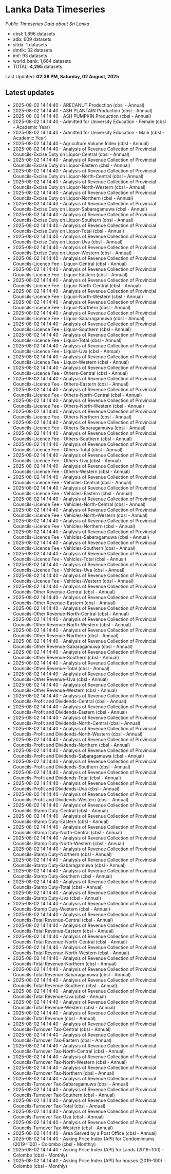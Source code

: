 # Lanka Data Timeseries
*Public Timeseries Data about Sri Lanka*

* cbsl: 1,896 datasets
* adb: 609 datasets
* sltda: 1 datasets
* dmtlk: 32 datasets
* imf: 93 datasets
* world_bank: 1,664 datasets
* TOTAL: **4,295** datasets

Last Updated: **02:38 PM, Saturday, 02 August, 2025**

## Latest updates

* 2025-08-02 14:14:40 - ARECANUT Production (cbsl - Annual)
* 2025-08-02 14:14:40 - ASH PLANTAIN Production (cbsl - Annual)
* 2025-08-02 14:14:40 - ASH PUMPKIN Production (cbsl - Annual)
* 2025-08-02 14:14:40 - Admitted for University Education - Female (cbsl - Academic Year)
* 2025-08-02 14:14:40 - Admitted for University Education - Male (cbsl - Academic Year)
* 2025-08-02 14:14:40 - Agriculture Volume Index (cbsl - Annual)
* 2025-08-02 14:14:40 - Analysis of Revenue Collection of Provincial Councils-Excise Duty on Liquor-Central (cbsl - Annual)
* 2025-08-02 14:14:40 - Analysis of Revenue Collection of Provincial Councils-Excise Duty on Liquor-Eastern (cbsl - Annual)
* 2025-08-02 14:14:40 - Analysis of Revenue Collection of Provincial Councils-Excise Duty on Liquor-North-Central (cbsl - Annual)
* 2025-08-02 14:14:40 - Analysis of Revenue Collection of Provincial Councils-Excise Duty on Liquor-North-Western (cbsl - Annual)
* 2025-08-02 14:14:40 - Analysis of Revenue Collection of Provincial Councils-Excise Duty on Liquor-Northern (cbsl - Annual)
* 2025-08-02 14:14:40 - Analysis of Revenue Collection of Provincial Councils-Excise Duty on Liquor-Sabaragamuwa (cbsl - Annual)
* 2025-08-02 14:14:40 - Analysis of Revenue Collection of Provincial Councils-Excise Duty on Liquor-Southern (cbsl - Annual)
* 2025-08-02 14:14:40 - Analysis of Revenue Collection of Provincial Councils-Excise Duty on Liquor-Total (cbsl - Annual)
* 2025-08-02 14:14:40 - Analysis of Revenue Collection of Provincial Councils-Excise Duty on Liquor-Uva (cbsl - Annual)
* 2025-08-02 14:14:40 - Analysis of Revenue Collection of Provincial Councils-Excise Duty on Liquor-Western (cbsl - Annual)
* 2025-08-02 14:14:40 - Analysis of Revenue Collection of Provincial Councils-Licence Fee - Liquor-Central (cbsl - Annual)
* 2025-08-02 14:14:40 - Analysis of Revenue Collection of Provincial Councils-Licence Fee - Liquor-Eastern (cbsl - Annual)
* 2025-08-02 14:14:40 - Analysis of Revenue Collection of Provincial Councils-Licence Fee - Liquor-North-Central (cbsl - Annual)
* 2025-08-02 14:14:40 - Analysis of Revenue Collection of Provincial Councils-Licence Fee - Liquor-North-Western (cbsl - Annual)
* 2025-08-02 14:14:40 - Analysis of Revenue Collection of Provincial Councils-Licence Fee - Liquor-Northern (cbsl - Annual)
* 2025-08-02 14:14:40 - Analysis of Revenue Collection of Provincial Councils-Licence Fee - Liquor-Sabaragamuwa (cbsl - Annual)
* 2025-08-02 14:14:40 - Analysis of Revenue Collection of Provincial Councils-Licence Fee - Liquor-Southern (cbsl - Annual)
* 2025-08-02 14:14:40 - Analysis of Revenue Collection of Provincial Councils-Licence Fee - Liquor-Total (cbsl - Annual)
* 2025-08-02 14:14:40 - Analysis of Revenue Collection of Provincial Councils-Licence Fee - Liquor-Uva (cbsl - Annual)
* 2025-08-02 14:14:40 - Analysis of Revenue Collection of Provincial Councils-Licence Fee - Liquor-Western (cbsl - Annual)
* 2025-08-02 14:14:40 - Analysis of Revenue Collection of Provincial Councils-Licence Fee - Others-Central (cbsl - Annual)
* 2025-08-02 14:14:40 - Analysis of Revenue Collection of Provincial Councils-Licence Fee - Others-Eastern (cbsl - Annual)
* 2025-08-02 14:14:40 - Analysis of Revenue Collection of Provincial Councils-Licence Fee - Others-North-Central (cbsl - Annual)
* 2025-08-02 14:14:40 - Analysis of Revenue Collection of Provincial Councils-Licence Fee - Others-North-Western (cbsl - Annual)
* 2025-08-02 14:14:40 - Analysis of Revenue Collection of Provincial Councils-Licence Fee - Others-Northern (cbsl - Annual)
* 2025-08-02 14:14:40 - Analysis of Revenue Collection of Provincial Councils-Licence Fee - Others-Sabaragamuwa (cbsl - Annual)
* 2025-08-02 14:14:40 - Analysis of Revenue Collection of Provincial Councils-Licence Fee - Others-Southern (cbsl - Annual)
* 2025-08-02 14:14:40 - Analysis of Revenue Collection of Provincial Councils-Licence Fee - Others-Total (cbsl - Annual)
* 2025-08-02 14:14:40 - Analysis of Revenue Collection of Provincial Councils-Licence Fee - Others-Uva (cbsl - Annual)
* 2025-08-02 14:14:40 - Analysis of Revenue Collection of Provincial Councils-Licence Fee - Others-Western (cbsl - Annual)
* 2025-08-02 14:14:40 - Analysis of Revenue Collection of Provincial Councils-Licence Fee - Vehicles-Central (cbsl - Annual)
* 2025-08-02 14:14:40 - Analysis of Revenue Collection of Provincial Councils-Licence Fee - Vehicles-Eastern (cbsl - Annual)
* 2025-08-02 14:14:40 - Analysis of Revenue Collection of Provincial Councils-Licence Fee - Vehicles-North-Central (cbsl - Annual)
* 2025-08-02 14:14:40 - Analysis of Revenue Collection of Provincial Councils-Licence Fee - Vehicles-North-Western (cbsl - Annual)
* 2025-08-02 14:14:40 - Analysis of Revenue Collection of Provincial Councils-Licence Fee - Vehicles-Northern (cbsl - Annual)
* 2025-08-02 14:14:40 - Analysis of Revenue Collection of Provincial Councils-Licence Fee - Vehicles-Sabaragamuwa (cbsl - Annual)
* 2025-08-02 14:14:40 - Analysis of Revenue Collection of Provincial Councils-Licence Fee - Vehicles-Southern (cbsl - Annual)
* 2025-08-02 14:14:40 - Analysis of Revenue Collection of Provincial Councils-Licence Fee - Vehicles-Total (cbsl - Annual)
* 2025-08-02 14:14:40 - Analysis of Revenue Collection of Provincial Councils-Licence Fee - Vehicles-Uva (cbsl - Annual)
* 2025-08-02 14:14:40 - Analysis of Revenue Collection of Provincial Councils-Licence Fee - Vehicles-Western (cbsl - Annual)
* 2025-08-02 14:14:40 - Analysis of Revenue Collection of Provincial Councils-Other Revenue-Central (cbsl - Annual)
* 2025-08-02 14:14:40 - Analysis of Revenue Collection of Provincial Councils-Other Revenue-Eastern (cbsl - Annual)
* 2025-08-02 14:14:40 - Analysis of Revenue Collection of Provincial Councils-Other Revenue-North-Central (cbsl - Annual)
* 2025-08-02 14:14:40 - Analysis of Revenue Collection of Provincial Councils-Other Revenue-North-Western (cbsl - Annual)
* 2025-08-02 14:14:40 - Analysis of Revenue Collection of Provincial Councils-Other Revenue-Northern (cbsl - Annual)
* 2025-08-02 14:14:40 - Analysis of Revenue Collection of Provincial Councils-Other Revenue-Sabaragamuwa (cbsl - Annual)
* 2025-08-02 14:14:40 - Analysis of Revenue Collection of Provincial Councils-Other Revenue-Southern (cbsl - Annual)
* 2025-08-02 14:14:40 - Analysis of Revenue Collection of Provincial Councils-Other Revenue-Total (cbsl - Annual)
* 2025-08-02 14:14:40 - Analysis of Revenue Collection of Provincial Councils-Other Revenue-Uva (cbsl - Annual)
* 2025-08-02 14:14:40 - Analysis of Revenue Collection of Provincial Councils-Other Revenue-Western (cbsl - Annual)
* 2025-08-02 14:14:40 - Analysis of Revenue Collection of Provincial Councils-Profit and Dividends-Central (cbsl - Annual)
* 2025-08-02 14:14:40 - Analysis of Revenue Collection of Provincial Councils-Profit and Dividends-Eastern (cbsl - Annual)
* 2025-08-02 14:14:40 - Analysis of Revenue Collection of Provincial Councils-Profit and Dividends-North-Central (cbsl - Annual)
* 2025-08-02 14:14:40 - Analysis of Revenue Collection of Provincial Councils-Profit and Dividends-North-Western (cbsl - Annual)
* 2025-08-02 14:14:40 - Analysis of Revenue Collection of Provincial Councils-Profit and Dividends-Northern (cbsl - Annual)
* 2025-08-02 14:14:40 - Analysis of Revenue Collection of Provincial Councils-Profit and Dividends-Sabaragamuwa (cbsl - Annual)
* 2025-08-02 14:14:40 - Analysis of Revenue Collection of Provincial Councils-Profit and Dividends-Southern (cbsl - Annual)
* 2025-08-02 14:14:40 - Analysis of Revenue Collection of Provincial Councils-Profit and Dividends-Total (cbsl - Annual)
* 2025-08-02 14:14:40 - Analysis of Revenue Collection of Provincial Councils-Profit and Dividends-Uva (cbsl - Annual)
* 2025-08-02 14:14:40 - Analysis of Revenue Collection of Provincial Councils-Profit and Dividends-Western (cbsl - Annual)
* 2025-08-02 14:14:40 - Analysis of Revenue Collection of Provincial Councils-Stamp Duty-Central (cbsl - Annual)
* 2025-08-02 14:14:40 - Analysis of Revenue Collection of Provincial Councils-Stamp Duty-Eastern (cbsl - Annual)
* 2025-08-02 14:14:40 - Analysis of Revenue Collection of Provincial Councils-Stamp Duty-North-Central (cbsl - Annual)
* 2025-08-02 14:14:40 - Analysis of Revenue Collection of Provincial Councils-Stamp Duty-North-Western (cbsl - Annual)
* 2025-08-02 14:14:40 - Analysis of Revenue Collection of Provincial Councils-Stamp Duty-Northern (cbsl - Annual)
* 2025-08-02 14:14:40 - Analysis of Revenue Collection of Provincial Councils-Stamp Duty-Sabaragamuwa (cbsl - Annual)
* 2025-08-02 14:14:40 - Analysis of Revenue Collection of Provincial Councils-Stamp Duty-Southern (cbsl - Annual)
* 2025-08-02 14:14:40 - Analysis of Revenue Collection of Provincial Councils-Stamp Duty-Total (cbsl - Annual)
* 2025-08-02 14:14:40 - Analysis of Revenue Collection of Provincial Councils-Stamp Duty-Uva (cbsl - Annual)
* 2025-08-02 14:14:40 - Analysis of Revenue Collection of Provincial Councils-Stamp Duty-Western (cbsl - Annual)
* 2025-08-02 14:14:40 - Analysis of Revenue Collection of Provincial Councils-Total Revenue-Central (cbsl - Annual)
* 2025-08-02 14:14:40 - Analysis of Revenue Collection of Provincial Councils-Total Revenue-Eastern (cbsl - Annual)
* 2025-08-02 14:14:40 - Analysis of Revenue Collection of Provincial Councils-Total Revenue-North-Central (cbsl - Annual)
* 2025-08-02 14:14:40 - Analysis of Revenue Collection of Provincial Councils-Total Revenue-North-Western (cbsl - Annual)
* 2025-08-02 14:14:40 - Analysis of Revenue Collection of Provincial Councils-Total Revenue-Northern (cbsl - Annual)
* 2025-08-02 14:14:40 - Analysis of Revenue Collection of Provincial Councils-Total Revenue-Sabaragamuwa (cbsl - Annual)
* 2025-08-02 14:14:40 - Analysis of Revenue Collection of Provincial Councils-Total Revenue-Southern (cbsl - Annual)
* 2025-08-02 14:14:40 - Analysis of Revenue Collection of Provincial Councils-Total Revenue-Uva (cbsl - Annual)
* 2025-08-02 14:14:40 - Analysis of Revenue Collection of Provincial Councils-Total Revenue-Western (cbsl - Annual)
* 2025-08-02 14:14:40 - Analysis of Revenue Collection of Provincial Councils-Total Revenue (cbsl - Annual)
* 2025-08-02 14:14:40 - Analysis of Revenue Collection of Provincial Councils-Turnover Tax-Central (cbsl - Annual)
* 2025-08-02 14:14:40 - Analysis of Revenue Collection of Provincial Councils-Turnover Tax-Eastern (cbsl - Annual)
* 2025-08-02 14:14:40 - Analysis of Revenue Collection of Provincial Councils-Turnover Tax-North-Central (cbsl - Annual)
* 2025-08-02 14:14:40 - Analysis of Revenue Collection of Provincial Councils-Turnover Tax-North-Western (cbsl - Annual)
* 2025-08-02 14:14:40 - Analysis of Revenue Collection of Provincial Councils-Turnover Tax-Northern (cbsl - Annual)
* 2025-08-02 14:14:40 - Analysis of Revenue Collection of Provincial Councils-Turnover Tax-Sabaragamuwa (cbsl - Annual)
* 2025-08-02 14:14:40 - Analysis of Revenue Collection of Provincial Councils-Turnover Tax-Southern (cbsl - Annual)
* 2025-08-02 14:14:40 - Analysis of Revenue Collection of Provincial Councils-Turnover Tax-Total (cbsl - Annual)
* 2025-08-02 14:14:40 - Analysis of Revenue Collection of Provincial Councils-Turnover Tax-Uva (cbsl - Annual)
* 2025-08-02 14:14:40 - Analysis of Revenue Collection of Provincial Councils-Turnover Tax-Western (cbsl - Annual)
* 2025-08-02 14:14:40 - Area Served by a Post Office (cbsl - Annual)
* 2025-08-02 14:14:40 - Asking Price Index (API) for Condominiums (2019=100) - Colombo (cbsl - Monthly)
* 2025-08-02 14:14:40 - Asking Price Index (API) for Lands (2019=100) - Colombo (cbsl - Monthly)
* 2025-08-02 14:14:40 - Asking Price Index (API) for houses (2019-100) - Colombo (cbsl - Monthly)
